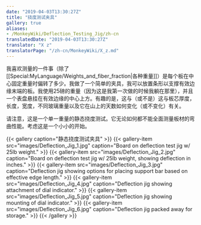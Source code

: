 ```yaml
---
date: "2019-04-03T13:30:27Z"
title: "挠度测试夹具"
gallery: true
aliases:
- /MonkeyWiki/Deflection_Testing_Jig/zh-cn
translatedDate: "2019-04-03T13:30:27Z"
translator: "X z"
translatorPage: "/zh-cn/MonkeyWiki/X_z.md"
---
```

我喜欢测量的一件事（除了[[Special:MyLanguage/Weights_and_fiber_fraction|各种重量]]）是每个板在中心固定重量时偏转了多少。我做了一个简单的夹具，我可以放置条形以支撑有效边缘末端的板。我使用25磅的重量（因为这是我第一次做的时候我躺在那里），并且一个表盘悬挂在有效边缘的中心上方。有趣的是，这与（或不是）这与板芯厚度，长度，宽度，不同玻璃重量以及它在山上的天数如何变化（或不变化）有关。

请注意，这是一个单一重量的静态挠度测试。它无论如何都不能全面测量板材的弯曲性能。考虑这是一个小小的开始。


{{< gallery  caption="静态挠度测试夹具" >}}
{{< gallery-item src="images/Deflection_Jig_1.jpg" caption="Board on deflection test jig w/ 25lb weight." >}}
{{< gallery-item src="images/Deflection_Jig_2.jpg" caption="Board on deflection test jig w/ 25lb weight, showing deflection in inches." >}}
{{< gallery-item src="images/Deflection_Jig_3.jpg" caption="Deflection jig showing options for placing support bar based on effective edge length." >}}
{{< gallery-item src="images/Deflection_Jig_4.jpg" caption="Deflection jig showing attachment of dial indicator." >}}
{{< gallery-item src="images/Deflection_Jig_5.jpg" caption="Deflection jig showing mounting of dial indicator." >}}
{{< gallery-item src="images/Deflection_Jig_6.jpg" caption="Deflection jig packed away for storage." >}}
{{< /gallery >}}
